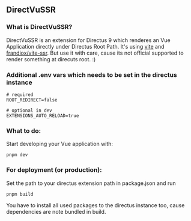 ## DirectVuSSR

### What is DirectVuSSR?

DirectVuSSR is an extension for Directus 9 which renderes an Vue Application directly under Directus Root Path. It's using [vite](https://github.com/vitejs/vite) and [frandiox/vite-ssr](https://github.com/frandiox/vite-ssr). But use it with care, cause its not official supported to render something at direcuts root. :)

### Additional .env vars which needs to be set in the directus instance

```
# required
ROOT_REDIRECT=false

# optional in dev
EXTENSIONS_AUTO_RELOAD=true
```

### What to do:

Start developing your Vue application with:

```
pnpm dev
```

### For deployment (or production):

Set the path to your directus extension path in package.json and run

```
pnpm build
```

You have to install all used packages to the directus instance too, cause dependencies are note bundled in build.
